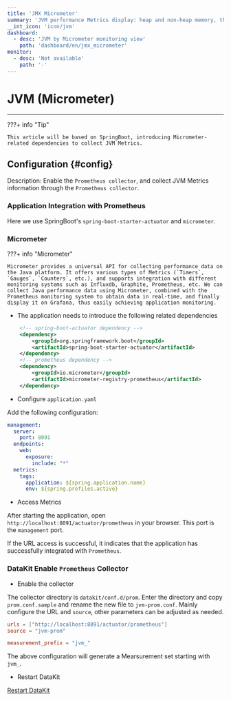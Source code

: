 ```yaml
---
title: 'JMX Micrometer'
summary: 'JVM performance Metrics display: heap and non-heap memory, threads, class loading count, etc.'
__int_icon: 'icon/jvm'
dashboard:
  - desc: 'JVM by Micrometer monitoring view'
    path: 'dashboard/en/jmx_micrometer'
monitor:
  - desc: 'Not available'
    path: '-'
---
```


<!-- markdownlint-disable MD025 -->
# JVM (Micrometer)
<!-- markdownlint-enable -->
---

<!-- markdownlint-disable MD046 -->
???+ info "Tip"

    This article will be based on SpringBoot, introducing Micrometer-related dependencies to collect JVM Metrics.
<!-- markdownlint-enable -->

## Configuration {#config}

Description: Enable the `Prometheus collector`, and collect JVM Metrics information through the `Prometheus collector`.

### Application Integration with Prometheus

Here we use SpringBoot's `spring-boot-starter-actuator` and `micrometer`.


### Micrometer

<!-- markdownlint-disable MD046 -->
???+ info "Micrometer"

    Micrometer provides a universal API for collecting performance data on the Java platform. It offers various types of Metrics (`Timers`, `Gauges`, `Counters`, etc.), and supports integration with different monitoring systems such as Influxdb, Graphite, Prometheus, etc. We can collect Java performance data using Micrometer, combined with the Prometheus monitoring system to obtain data in real-time, and finally display it on Grafana, thus easily achieving application monitoring.
<!-- markdownlint-enable -->

- The application needs to introduce the following related dependencies

```xml
    <!-- spring-boot-actuator dependency -->
    <dependency>
        <groupId>org.springframework.boot</groupId>
        <artifactId>spring-boot-starter-actuator</artifactId>
    </dependency>
    <!-- prometheus dependency -->
    <dependency>
        <groupId>io.micrometer</groupId>
        <artifactId>micrometer-registry-prometheus</artifactId>
    </dependency>
```

- Configure `application.yaml`

Add the following configuration:

```yaml
management:
  server:
    port: 8091
  endpoints:
    web:
      exposure:
        include: "*"
  metrics:
    tags:
      application: ${spring.application.name}
      env: ${spring.profiles.active}
```

- Access Metrics

After starting the application, open `http://localhost:8091/actuator/prometheus` in your browser. This port is the `management` port.

If the URL access is successful, it indicates that the application has successfully integrated with `Prometheus`.

### DataKit Enable `Prometheus` Collector

- Enable the collector

The collector directory is `datakit/conf.d/prom`. Enter the directory and copy `prom.conf.sample` and rename the new file to `jvm-prom.conf`. Mainly configure the URL and `source`, other parameters can be adjusted as needed.

```toml
urls = ["http://localhost:8091/actuator/prometheus"]
source = "jvm-prom"

measurement_prefix = "jvm_"
```

The above configuration will generate a Mearsurement set starting with `jvm_`.

- Restart DataKit

[Restart DataKit](../datakit/datakit-service-how-to.md#manage-service)